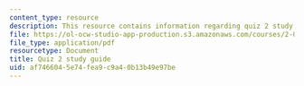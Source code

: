 ```yaml
---
content_type: resource
description: This resource contains information regarding quiz 2 study guide.
file: https://ol-ocw-studio-app-production.s3.amazonaws.com/courses/2-086-numerical-computation-for-mechanical-engineers-fall-2012/af7466045e74fea9c9a40b13b49e97be_MIT2_086F12_quiz2_study.pdf
file_type: application/pdf
resourcetype: Document
title: Quiz 2 study guide
uid: af746604-5e74-fea9-c9a4-0b13b49e97be
---
```

